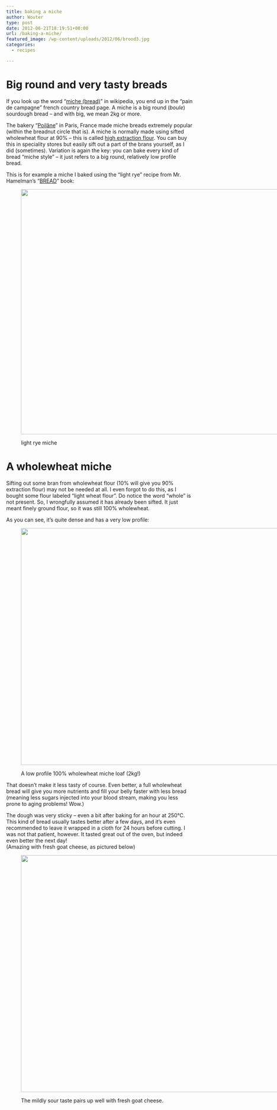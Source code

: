 ```yaml
---
title: baking a miche
author: Wouter
type: post
date: 2012-06-21T18:19:51+00:00
url: /baking-a-miche/
featured_image: /wp-content/uploads/2012/06/brood3.jpg
categories:
  - recipes

---
```

# Big round and very tasty breads

If you look up the word &#8220;[miche (bread)][1]&#8221; in wikipedia, you end up in the &#8220;pain de campagne&#8221; french country bread page. A miche is a big round (_boule_) sourdough bread &#8211; and with big, we mean 2kg or more.

The bakery &#8220;[Poilâne][2]&#8221; in Paris, France made miche breads extremely popular (within the breadnut circle that is). A miche is normally made using sifted wholewheat flour at 90% &#8211; this is called <span style="text-decoration: underline;">high extraction flour</span>. You can buy this in speciality stores but easily sift out a part of the brans yourself, as I did (sometimes). Variation is again the key: you can bake every kind of bread &#8220;miche style&#8221; &#8211; it just refers to a big round, relatively low profile bread.

This is for example a miche I baked using the &#8220;light rye&#8221; recipe from Mr. Hamelman&#8217;s &#8220;[BREAD][3]&#8221; book:<figure id="attachment_168" style="width: 960px" class="wp-caption aligncenter">

[<img class=" wp-image-168" title="light rye miche" src="http://www.redzuurdesem.be/wp-content/uploads/2012/06/MG_6199.jpg" alt="" width="960" height="662" srcset="http://www.redzuurdesem.be/wp-content/uploads/2012/06/MG_6199.jpg 1200w, http://www.redzuurdesem.be/wp-content/uploads/2012/06/MG_6199-300x207.jpg 300w, http://www.redzuurdesem.be/wp-content/uploads/2012/06/MG_6199-1024x706.jpg 1024w, http://www.redzuurdesem.be/wp-content/uploads/2012/06/MG_6199-700x483.jpg 700w" sizes="(max-width: 960px) 100vw, 960px" />][4]<figcaption class="wp-caption-text">light rye miche</figcaption></figure> 

<h1 style="text-align: left;">
  A wholewheat miche
</h1>

Sifting out some bran from wholewheat flour (10% will give you 90% extraction flour) may not be needed at all. I even forgot to do this, as I bought some flour labeled &#8220;light wheat flour&#8221;. Do notice the word &#8220;whole&#8221; is not present. So, I wrongfully assumed it has already been sifted. It just meant finely ground flour, so it was still 100% wholewheat.

As you can see, it&#8217;s quite dense and has a very low profile:<figure id="attachment_164" style="width: 960px" class="wp-caption aligncenter">

[<img class=" wp-image-164" title="_MG_6050" src="http://www.redzuurdesem.be/wp-content/uploads/2012/06/MG_6050.jpg" alt="" width="960" height="640" srcset="http://www.redzuurdesem.be/wp-content/uploads/2012/06/MG_6050.jpg 1200w, http://www.redzuurdesem.be/wp-content/uploads/2012/06/MG_6050-300x200.jpg 300w, http://www.redzuurdesem.be/wp-content/uploads/2012/06/MG_6050-1024x682.jpg 1024w, http://www.redzuurdesem.be/wp-content/uploads/2012/06/MG_6050-700x466.jpg 700w" sizes="(max-width: 960px) 100vw, 960px" />][5]<figcaption class="wp-caption-text">A low profile 100% wholewheat miche loaf (2kg!)</figcaption></figure> 

<p style="text-align: left;">
  That doesn&#8217;t make it less tasty of course. Even better, a full wholewheat bread will give you more nutrients and fill your belly faster with less bread (meaning less sugars injected into your blood stream, making you less prone to aging problems! Wow.)
</p>

<p style="text-align: left;">
  The dough was very sticky &#8211; even a bit after baking for an hour at 250°C. This kind of bread usually tastes better after a few days, and it&#8217;s even recommended to leave it wrapped in a cloth for 24 hours before cutting. I was not that patient, however. It tasted great out of the oven, but indeed even better the next day!<br /> (Amazing with fresh goat cheese, as pictured below)
</p><figure id="attachment_166" style="width: 960px" class="wp-caption aligncenter">

[<img class=" wp-image-166" title="deboterham" src="http://www.redzuurdesem.be/wp-content/uploads/2012/06/deboterham1.jpg" alt="" width="960" height="640" srcset="http://www.redzuurdesem.be/wp-content/uploads/2012/06/deboterham1.jpg 1200w, http://www.redzuurdesem.be/wp-content/uploads/2012/06/deboterham1-300x200.jpg 300w, http://www.redzuurdesem.be/wp-content/uploads/2012/06/deboterham1-1024x682.jpg 1024w, http://www.redzuurdesem.be/wp-content/uploads/2012/06/deboterham1-700x466.jpg 700w" sizes="(max-width: 960px) 100vw, 960px" />][6]<figcaption class="wp-caption-text">The mildly sour taste pairs up well with fresh goat cheese.</figcaption></figure>

 [1]: http://en.wikipedia.org/wiki/Miche_(bread)
 [2]: http://www.poilane.com/index.php?
 [3]: http://www.amazon.com/Bread-Bakers-Book-Techniques-Recipes/dp/0471168572/ref=sr_1_1?ie=UTF8&qid=1341167679&sr=8-1&keywords=hamelman+bread
 [4]: http://www.redzuurdesem.be/wp-content/uploads/2012/06/MG_6199.jpg
 [5]: http://www.redzuurdesem.be/wp-content/uploads/2012/06/MG_6050.jpg
 [6]: http://www.redzuurdesem.be/wp-content/uploads/2012/06/deboterham1.jpg
